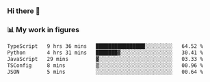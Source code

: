 ### Hi there 👋

### 📊 My work in figures

<!--START_SECTION:waka-->

```txt
TypeScript   9 hrs 36 mins   ████████████████░░░░░░░░░   64.52 %
Python       4 hrs 31 mins   ███████▓░░░░░░░░░░░░░░░░░   30.41 %
JavaScript   29 mins         ▓░░░░░░░░░░░░░░░░░░░░░░░░   03.33 %
TSConfig     8 mins          ▒░░░░░░░░░░░░░░░░░░░░░░░░   00.96 %
JSON         5 mins          ░░░░░░░░░░░░░░░░░░░░░░░░░   00.64 %
```

<!--END_SECTION:waka-->
